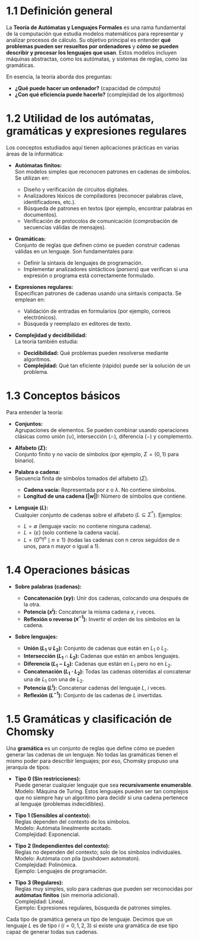 # 1.1 Definición general
La **Teoría de Autómatas y Lenguajes Formales** es una rama fundamental de la computación que estudia modelos matemáticos para representar y analizar procesos de cálculo. Su objetivo principal es entender **qué problemas pueden ser resueltos por ordenadores** y **cómo se pueden describir y procesar los lenguajes que usan**. Estos modelos incluyen máquinas abstractas, como los autómatas, y sistemas de reglas, como las gramáticas.

En esencia, la teoría aborda dos preguntas:
- **¿Qué puede hacer un ordenador?** (capacidad de cómputo)
- **¿Con qué eficiencia puede hacerlo?** (complejidad de los algoritmos)

# 1.2 Utilidad de los autómatas, gramáticas y expresiones regulares
Los conceptos estudiados aquí tienen aplicaciones prácticas en varias áreas de la informática:

- **Autómatas finitos:**  
  Son modelos simples que reconocen patrones en cadenas de símbolos. Se utilizan en:
  - Diseño y verificación de circuitos digitales.
  - Analizadores léxicos de compiladores (reconocer palabras clave, identificadores, etc.).
  - Búsqueda de patrones en textos (por ejemplo, encontrar palabras en documentos).
  - Verificación de protocolos de comunicación (comprobación de secuencias válidas de mensajes).

- **Gramáticas:**  
  Conjunto de reglas que definen cómo se pueden construir cadenas válidas en un lenguaje. Son fundamentales para:
  - Definir la sintaxis de lenguajes de programación.
  - Implementar analizadores sintácticos (_parsers_) que verifican si una expresión o programa está correctamente formulado.

- **Expresiones regulares:**  
  Especifican patrones de cadenas usando una sintaxis compacta. Se emplean en:
  - Validación de entradas en formularios (por ejemplo, correos electrónicos).
  - Búsqueda y reemplazo en editores de texto.

- **Complejidad y decidibilidad:**  
  La teoría también estudia:
  - **Decidibilidad:** Qué problemas pueden resolverse mediante algoritmos.
  - **Complejidad:** Qué tan eficiente (rápido) puede ser la solución de un problema.

# 1.3 Conceptos básicos
Para entender la teoría:

- **Conjuntos:**  
  Agrupaciones de elementos. Se pueden combinar usando operaciones clásicas como unión ($\cup$), intersección ($\cap$), diferencia ($-$) y complemento.

- **Alfabeto ($\Sigma$):**  
  Conjunto finito y no vacío de símbolos (por ejemplo, $\Sigma = \{0,1\}$ para binario).

- **Palabra o cadena:**  
  Secuencia finita de símbolos tomados del alfabeto ($\Sigma$).  
  - **Cadena vacía:** Representada por $\varepsilon$ o $\lambda$. No contiene símbolos.  
  - **Longitud de una cadena ($|w|$):** Número de símbolos que contiene.

- **Lenguaje ($L$):**  
  Cualquier conjunto de cadenas sobre el alfabeto ($L \subseteq \Sigma^*$). Ejemplos:
  - $L = \emptyset$ (lenguaje vacío: no contiene ninguna cadena).
  - $L = \{\varepsilon\}$ (solo contiene la cadena vacía).
  - $L = \{0^n1^n \mid n \geq 1\}$ (todas las cadenas con n ceros seguidos de n unos, para n mayor o igual a 1).

# 1.4 Operaciones básicas
- **Sobre palabras (cadenas):**
  - **Concatenación ($xy$):** Unir dos cadenas, colocando una después de la otra.
  - **Potencia ($x^i$):** Concatenar la misma cadena $x$, $i$ veces.
  - **Reflexión o reverso ($x^{-1}$):** Invertir el orden de los símbolos en la cadena.

- **Sobre lenguajes:**
  - **Unión ($L_1 \cup L_2$):** Conjunto de cadenas que están en $L_1$ o $L_2$.
  - **Intersección ($L_1 \cap L_2$):** Cadenas que están en ambos lenguajes.
  - **Diferencia ($L_1 - L_2$):** Cadenas que están en $L_1$ pero no en $L_2$.
  - **Concatenación ($L_1 \cdot L_2$):** Todas las cadenas obtenidas al concatenar una de $L_1$ con una de $L_2$.
  - **Potencia ($L^i$):** Concatenar cadenas del lenguaje $L$, $i$ veces.
  - **Reflexión ($L^{-1}$):** Conjunto de las cadenas de $L$ invertidas.

# 1.5 Gramáticas y clasificación de Chomsky
Una **gramática** es un conjunto de reglas que define cómo se pueden generar las cadenas de un lenguaje. No todas las gramáticas tienen el mismo poder para describir lenguajes; por eso, Chomsky propuso una jerarquía de tipos:

- **Tipo 0 (Sin restricciones):**  
  Puede generar cualquier lenguaje que sea **recursivamente enumerable**.  
  Modelo: Máquina de Turing. Estos lenguajes pueden ser tan complejos que no siempre hay un algoritmo para decidir si una cadena pertenece al lenguaje (problemas indecidibles).

- **Tipo 1 (Sensibles al contexto):**  
  Reglas dependen del contexto de los símbolos.  
  Modelo: Autómata linealmente acotado.  
  Complejidad: Exponencial.

- **Tipo 2 (Independientes del contexto):**  
  Reglas no dependen del contexto; solo de los símbolos individuales.  
  Modelo: Autómata con pila (pushdown automaton).  
  Complejidad: Polinómica.  
  Ejemplo: Lenguajes de programación.

- **Tipo 3 (Regulares):**  
  Reglas muy simples, solo para cadenas que pueden ser reconocidas por **autómatas finitos** (sin memoria adicional).  
  Complejidad: Lineal.  
  Ejemplo: Expresiones regulares, búsqueda de patrones simples.

Cada tipo de gramática genera un tipo de lenguaje. Decimos que un lenguaje $L$ es de tipo $i$ ($i=0,1,2,3$) si existe una gramática de ese tipo capaz de generar todas sus cadenas.



